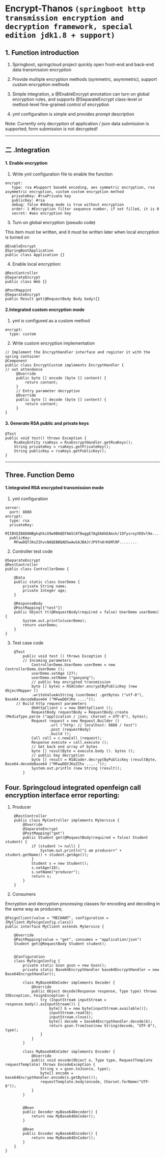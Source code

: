 # Encrypt-Thanos `(springboot http transmission encryption and decryption framework, special edition jdk1.8 + support)`



## 1. Function introduction

1) Springboot, springcloud project quickly open front-end and back-end data transmission encryption

2) Provide multiple encryption methods (symmetric, asymmetric), support custom encryption methods

3) Simple integration, a @EnableEncrypt annotation can turn on global encryption rules, and supports @SeparateEncrypt class-level or method-level fine-grained control of encryption

4) yml configuration is simple and provides prompt description

Note: Currently only decryption of application / json data submission is supported; form submission is not decrypted!

------



## 二 .Integration

#### 1. Enable encryption

1) Write yml configuration file to enable the function

```
encrypt:
   type: rsa #Support base64 encoding, aes symmetric encryption, rsa asymmetric encryption, custom custom encryption method
   privateKey: #rsaPrivate key
   publicKey: #rsa
   debug: false #debug mode is true without encryption
   order: 1 #Encryption filter sequence number, if not filled, it is 0
   secret: #aes encryption key
```

3) Turn on global encryption (pseudo code)

This item must be written, and it must be written later when local encryption is turned on
```
@EnableEncrypt
@SpringBootApplication
public class Application {}
```
4) Enable local encryption:
```
@RestController
@SeparateEncrypt
public class Web {}

@PostMappint
@SeparateEncrypt
public Result get(@RequestBody Body body){}
```


#### 2.Integrated custom encryption mode

1) yml is configured as a custom method

```
encrypt:
  type: custom
```

2) Write custom encryption implementation

```
// Implement the EncryptHandler interface and register it with the spring container
@Component
public class EncryptCustom implements EncryptHandler {
// out attendance
     @Override
     public byte [] encode (byte [] content) {
         return content;
     }
     // Entry parameter decryption
     @Override
     public byte [] decode (byte [] content) {
         return content;
     }
}
```

#### 3. Generate RSA public and private keys

```
@Test
public void test() throws Exception {
    RsaKeyEntity rsaKeys = RsaEncryptHandler.getRsaKeys();
    String privateKey = rsaKeys.getPrivateKey();
    String publicKey = rsaKeys.getPublicKey();
}
```



------


## Three. Function Demo

#### 1.Integrated RSA encrypted transmission mode

1) yml configuration
```
server:
  port: 8888
encrypt:
  type: rsa
  privateKey:
    MIIBVQIBADANBgkqhkiG9w0BAQEFAASCAT8wggE7AgEAAkEAmsk/1OfysroyVE8vl9e........
  publicKey:
    MFwwDQYJKoZIhvcNAQEBBQADSwAwSAJBAJrJP9Tn8rK6MlRP........
```

2) Controller test code

```
@SeparateEncrypt
@RestController
public class ControllerDemo {
	
    @Data
    public static class UserDemo {
        private String name;
        private Integer age;
    }

    @ResponseBody
    @PostMapping({"test"})
    public Object tt(@RequestBody(required = false) UserDemo userDemo) {
        System.out.println(userDemo);
        return userDemo;
    }
}

```

3) Test case code

```
	@Test
        public void test () throws Exception {
        // Incoming parameters
            ControllerDemo.UserDemo userDemo = new ControllerDemo.UserDemo ();
            userDemo.setAge (27);
            userDemo.setName ("gaoyang");
            // public key encrypted transmission
            byte [] bytes = RSACoder.encryptByPublicKey (new ObjectMapper ()
            .writeValueAsString (userDemo) .getBytes ("utf-8"), Base64.decodeBase64 ("MFwwDQYJKo ...."));
     // Build http request parameters
            OkHttpClient c = new OkHttpClient ();
            RequestBody requestBody = RequestBody.create (MediaType.parse ("application / json; charset = UTF-8"), bytes);
            Request request = new Request.Builder ()
                    .url ("http: // localhost: 8888 / test")
                    .post (requestBody)
                    .build ();
            Call call = c.newCall (request);
            Response execute = call.execute ();
            // Get back end array of bytes
            byte [] resultByte = execute.body (). bytes ();
            // public key decryption
            byte [] result = RSACoder.decryptByPublicKey (resultByte, Base64.decodeBase64 ("MFwwDQYJKoZIhv ....."));
            System.out.println (new String (result));
        }
```


## Four. Springcloud integrated openfeign call encryption interface error reporting:

1) Producer
```
    @RestController
    public class MyController implements MyService {
        @Override
        @SeparateEncrypt
        @PostMapping("get")
        public Student get(@RequestBody(required = false) Student student) {
            if (student != null) {
                System.out.println("i am producer+" + student.getName() + student.getAge());
            }
            Student s = new Student();
            s.setAge(18);
            s.setName("producer");
            return s;
        }
    }
```

2) Consumers

Encryption and decryption processing classes for encoding and decoding in the same way as producers;

```
@FeignClient(value = "MECHANT", configuration = {MyClient.MyFeignConfig.class})
public interface MyClient extends MyService {

    @Override
    @PostMapping(value = "get", consumes = "application/json")
    Student get(@RequestBody Student student);


    @Configuration
    class MyFeignConfig {
        private static Gson gson = new Gson();
        private static Base64EncryptHandler base64EncryptHandler = new Base64EncryptHandler();

        class MyBase64DeCoder implements Decoder {
            @Override
            public Object decode(Response response, Type type) throws IOException, FeignException {
                try (InputStream inputStream = response.body().asInputStream()) {
                    byte[] b = new byte[inputStream.available()];
                    inputStream.read(b);
                    inputStream.close();
                    byte[] decode = base64EncryptHandler.decode(b);
                    return gson.fromJson(new String(decode, "UTF-8"), type);
                }
            }
        }

        class MyBase64EnCoder implements Encoder {
            @Override
            public void encode(Object o, Type type, RequestTemplate requestTemplate) throws EncodeException {
                String s = gson.toJson(o, type);
                byte[] encode = base64EncryptHandler.encode(s.getBytes());
                requestTemplate.body(encode, Charset.forName("UTF-8"));
            }
        }


        @Bean
        public Decoder myBase64Decoder() {
            return new MyBase64DeCoder();
        }

        @Bean
        public Encoder myBase64Encoder() {
            return new MyBase64EnCoder();
        }
    }
}
```